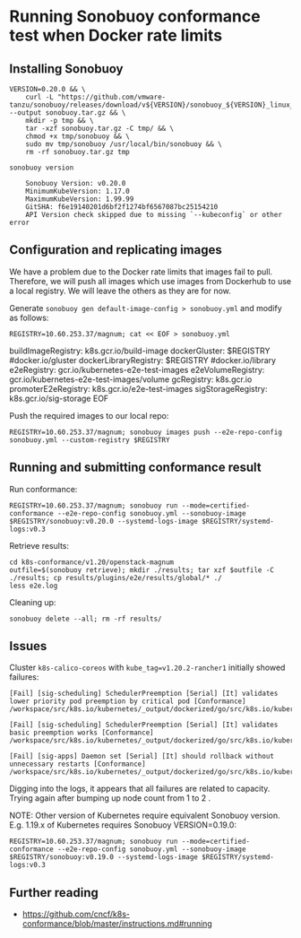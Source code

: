 # Running Sonobuoy conformance test when Docker rate limits

## Installing Sonobuoy

    VERSION=0.20.0 && \
        curl -L "https://github.com/vmware-tanzu/sonobuoy/releases/download/v${VERSION}/sonobuoy_${VERSION}_linux_amd64.tar.gz" --output sonobuoy.tar.gz && \
        mkdir -p tmp && \
        tar -xzf sonobuoy.tar.gz -C tmp/ && \
        chmod +x tmp/sonobuoy && \
        sudo mv tmp/sonobuoy /usr/local/bin/sonobuoy && \
        rm -rf sonobuoy.tar.gz tmp

    sonobuoy version

        Sonobuoy Version: v0.20.0
        MinimumKubeVersion: 1.17.0
        MaximumKubeVersion: 1.99.99
        GitSHA: f6e19140201d6bf2f1274bf6567087bc25154210
        API Version check skipped due to missing `--kubeconfig` or other error

## Configuration and replicating images

We have a problem due to the Docker rate limits that images fail to pull. Therefore, we will push all images which use images from Dockerhub to use a local registry. We will leave the others as they are for now.

Generate `sonobuoy gen default-image-config > sonobuoy.yml` and modify as follows:

    REGISTRY=10.60.253.37/magnum; cat << EOF > sonobuoy.yml
buildImageRegistry: k8s.gcr.io/build-image
dockerGluster: $REGISTRY #docker.io/gluster
dockerLibraryRegistry: $REGISTRY #docker.io/library
e2eRegistry: gcr.io/kubernetes-e2e-test-images
e2eVolumeRegistry: gcr.io/kubernetes-e2e-test-images/volume
gcRegistry: k8s.gcr.io
promoterE2eRegistry: k8s.gcr.io/e2e-test-images
sigStorageRegistry: k8s.gcr.io/sig-storage
EOF

Push the required images to our local repo:

    REGISTRY=10.60.253.37/magnum; sonobuoy images push --e2e-repo-config sonobuoy.yml --custom-registry $REGISTRY

## Running and submitting conformance result

Run conformance:

    REGISTRY=10.60.253.37/magnum; sonobuoy run --mode=certified-conformance --e2e-repo-config sonobuoy.yml --sonobuoy-image $REGISTRY/sonobuoy:v0.20.0 --systemd-logs-image $REGISTRY/systemd-logs:v0.3

Retrieve results:

    cd k8s-conformance/v1.20/openstack-magnum
    outfile=$(sonobuoy retrieve); mkdir ./results; tar xzf $outfile -C ./results; cp results/plugins/e2e/results/global/* ./
    less e2e.log

Cleaning up:

    sonobuoy delete --all; rm -rf results/

## Issues

Cluster `k8s-calico-coreos` with `kube_tag=v1.20.2-rancher1` initially showed failures:

    [Fail] [sig-scheduling] SchedulerPreemption [Serial] [It] validates lower priority pod preemption by critical pod [Conformance]
    /workspace/src/k8s.io/kubernetes/_output/dockerized/go/src/k8s.io/kubernetes/vendor/github.com/onsi/ginkgo/internal/leafnodes/runner.go:113

    [Fail] [sig-scheduling] SchedulerPreemption [Serial] [It] validates basic preemption works [Conformance]
    /workspace/src/k8s.io/kubernetes/_output/dockerized/go/src/k8s.io/kubernetes/vendor/github.com/onsi/ginkgo/internal/leafnodes/runner.go:113

    [Fail] [sig-apps] Daemon set [Serial] [It] should rollback without unnecessary restarts [Conformance]
    /workspace/src/k8s.io/kubernetes/_output/dockerized/go/src/k8s.io/kubernetes/test/e2e/apps/daemon_set.go:418

Digging into the logs, it appears that all failures are related to capacity. Trying again after bumping up node count from 1 to 2 .

NOTE: Other version of Kubernetes require equivalent Sonobuoy version. E.g. 1.19.x of Kubernetes requires Sonobuoy VERSION=0.19.0:

    REGISTRY=10.60.253.37/magnum; sonobuoy run --mode=certified-conformance --e2e-repo-config sonobuoy.yml --sonobuoy-image $REGISTRY/sonobuoy:v0.19.0 --systemd-logs-image $REGISTRY/systemd-logs:v0.3

## Further reading

- https://github.com/cncf/k8s-conformance/blob/master/instructions.md#running